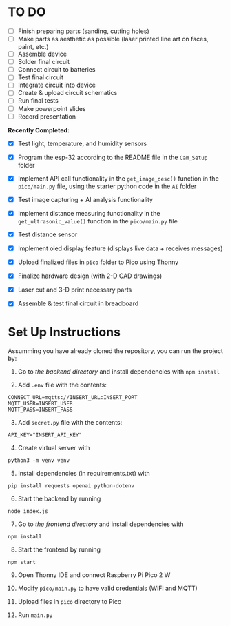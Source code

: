 # TO DO

- [ ] Finish preparing parts (sanding, cutting holes)
- [ ] Make parts as aesthetic as possible (laser printed line art on faces, paint, etc.)
- [ ] Assemble device
- [ ] Solder final circuit
- [ ] Connect circuit to batteries
- [ ] Test final circuit
- [ ] Integrate circuit into device
- [ ] Create & upload circuit schematics
- [ ] Run final tests
- [ ] Make powerpoint slides
- [ ] Record presentation

**Recently Completed:**

- [X] Test light, temperature, and humidity sensors
- [X] Program the esp-32 according to the README file in the `Cam_Setup` folder
- [X] Implement API call functionality in the `get_image_desc()` function in the `pico/main.py` file, using the starter python code in the `AI` folder
- [X] Test image capturing + AI analysis functionality
- [X] Implement distance measuring functionality in the `get_ultrasonic_value()` function in the `pico/main.py` file
- [X] Test distance sensor
- [X] Implement oled display feature (displays live data + receives messages)
- [X] Upload finalized files in `pico` folder to Pico using Thonny
- [X] Finalize hardware design (with 2-D CAD drawings)
- [X] Laser cut and 3-D print necessary parts
- [X] Assemble & test final circuit in breadboard

    


# Set Up Instructions

Assumming you have already cloned the repository, you can run the project by:

1. Go to *the backend directory* and install dependencies with `npm install`

2. Add `.env` file with the contents:

```
CONNECT_URL=mqtts://INSERT_URL:INSERT_PORT
MQTT_USER=INSERT_USER
MQTT_PASS=INSERT_PASS
```
3. Add `secret.py` file with the contents:

```
API_KEY="INSERT_API_KEY"
```

4. Create virtual server with 

```
python3 -m venv venv
```

5. Install dependencies (in requirements.txt) with 

```
pip install requests openai python-dotenv
```

6. Start the backend by running 
```
node index.js
```

7. Go to *the frontend directory* and install dependencies with 
```
npm install
```

8. Start the frontend by running 
```
npm start
```

9. Open Thonny IDE and connect Raspberry Pi Pico 2 W

10. Modify `pico/main.py` to have valid credentials (WiFi and MQTT)

11. Upload files in `pico` directory to Pico

12. Run `main.py`

